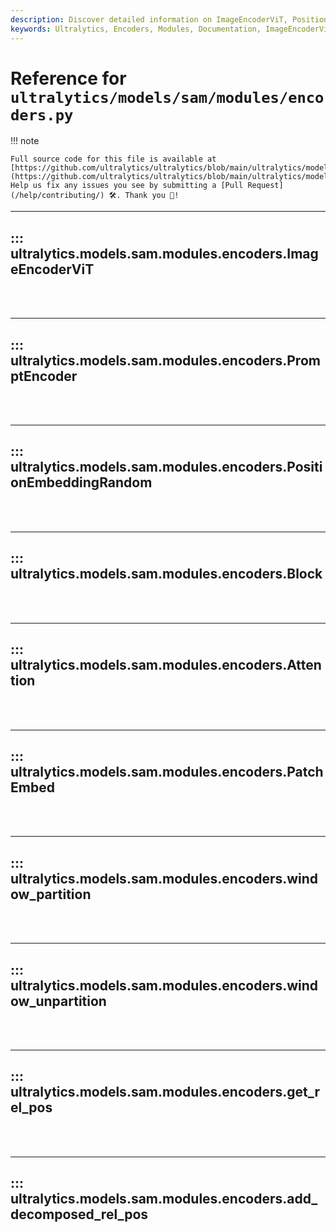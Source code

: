 ```yaml
---
description: Discover detailed information on ImageEncoderViT, PositionEmbeddingRandom, Attention, window_partition, get_rel_pos and more in Ultralytics models encoders documentation.
keywords: Ultralytics, Encoders, Modules, Documentation, ImageEncoderViT, PositionEmbeddingRandom, Attention, window_partition, get_rel_pos
---
```


# Reference for `ultralytics/models/sam/modules/encoders.py`

!!! note

    Full source code for this file is available at [https://github.com/ultralytics/ultralytics/blob/main/ultralytics/models/sam/modules/encoders.py](https://github.com/ultralytics/ultralytics/blob/main/ultralytics/models/sam/modules/encoders.py). Help us fix any issues you see by submitting a [Pull Request](/help/contributing/) 🛠️. Thank you 🙏!

---
## ::: ultralytics.models.sam.modules.encoders.ImageEncoderViT
<br><br>

---
## ::: ultralytics.models.sam.modules.encoders.PromptEncoder
<br><br>

---
## ::: ultralytics.models.sam.modules.encoders.PositionEmbeddingRandom
<br><br>

---
## ::: ultralytics.models.sam.modules.encoders.Block
<br><br>

---
## ::: ultralytics.models.sam.modules.encoders.Attention
<br><br>

---
## ::: ultralytics.models.sam.modules.encoders.PatchEmbed
<br><br>

---
## ::: ultralytics.models.sam.modules.encoders.window_partition
<br><br>

---
## ::: ultralytics.models.sam.modules.encoders.window_unpartition
<br><br>

---
## ::: ultralytics.models.sam.modules.encoders.get_rel_pos
<br><br>

---
## ::: ultralytics.models.sam.modules.encoders.add_decomposed_rel_pos
<br><br>
